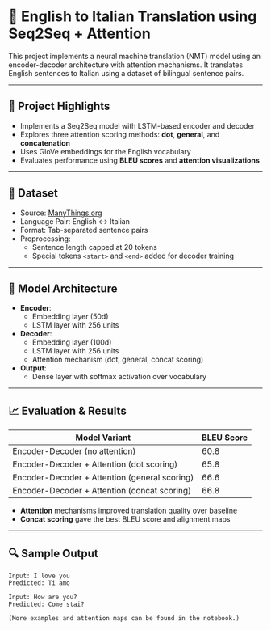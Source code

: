 # 🧠 English to Italian Translation using Seq2Seq + Attention

This project implements a neural machine translation (NMT) model using an encoder-decoder architecture with attention mechanisms. It translates English sentences to Italian using a dataset of bilingual sentence pairs.

---

## 📌 Project Highlights

- Implements a Seq2Seq model with LSTM-based encoder and decoder
- Explores three attention scoring methods: **dot**, **general**, and **concatenation**
- Uses GloVe embeddings for the English vocabulary
- Evaluates performance using **BLEU scores** and **attention visualizations**

---

## 📂 Dataset

- Source: [ManyThings.org](http://www.manythings.org/anki/)
- Language Pair: English ↔ Italian
- Format: Tab-separated sentence pairs
- Preprocessing:
  - Sentence length capped at 20 tokens
  - Special tokens `<start>` and `<end>` added for decoder training

---

## 🧱 Model Architecture

- **Encoder**:
  - Embedding layer (50d)
  - LSTM layer with 256 units
- **Decoder**:
  - Embedding layer (100d)
  - LSTM layer with 256 units
  - Attention mechanism (dot, general, concat scoring)
- **Output**:
  - Dense layer with softmax activation over vocabulary

---

## 📈 Evaluation & Results

| Model Variant                               | BLEU Score |
|---------------------------------------------|------------|
| Encoder-Decoder (no attention)              | 60.8       |
| Encoder-Decoder + Attention (dot scoring)   | 65.8       |
| Encoder-Decoder + Attention (general scoring)| 66.6       |
| Encoder-Decoder + Attention (concat scoring)| 66.8       |

- **Attention** mechanisms improved translation quality over baseline
- **Concat scoring** gave the best BLEU score and alignment maps

---

## 🔍 Sample Output

```plaintext
Input: I love you
Predicted: Ti amo

Input: How are you?
Predicted: Come stai?

(More examples and attention maps can be found in the notebook.)
